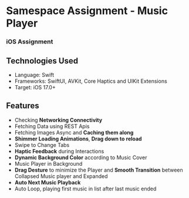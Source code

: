 # Samespace Assignment - Music Player
### iOS Assignment 

## Technologies Used
- Language: Swift
- Frameworks: SwiftUI, AVKit, Core Haptics and UIKit Extensions
- Target: iOS 17.0+

## Features
- Checking **Networking Connectivity**
- Fetching Data using REST Apis
- Fetching Images Async and **Caching them along**
- **Shimmer Loading Animations**, **Drag down to reload**
- Swipe to Change Tabs
- **Haptic Feedback** during Interactions
- **Dynamic Background Color** according to Music Cover
- Music Player in Background
- **Drag Desture** to minimize the Player and **Smooth Transition** between Collapsed Music player and Expanded
- **Auto Next Music Playback**
- Auto Loop, playing first music in list after last music ended
